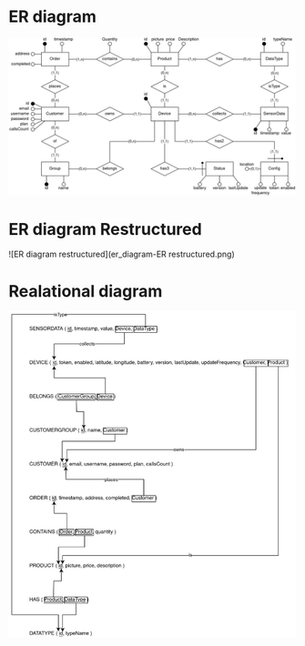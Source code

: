 # ER diagram
![ER diagram](er_diagram-ER.png)

# ER diagram Restructured
![ER diagram restructured](er_diagram-ER restructured.png)

# Realational diagram
![Relational diagram](er_diagram-Relational.png)
